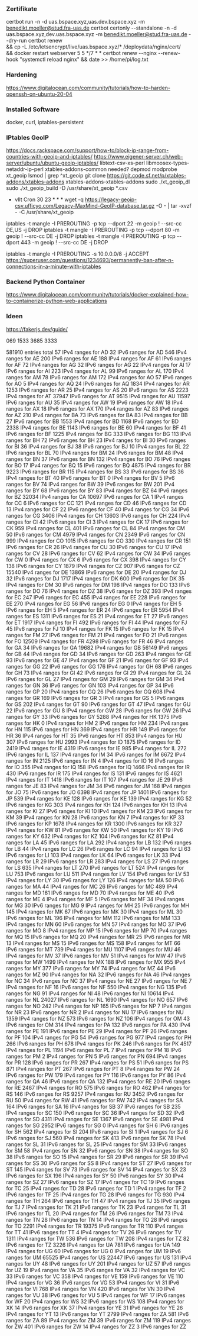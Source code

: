 ### Zertifikate
certbot run -n -d uas.bspace.xyz,uas.dev.bspace.xyz  -m  benedikt.moeller@stud.fra-uas.de
certbot certonly --standalone -n -d uas.bspace.xyz,dev.uas.bspace.xyz  -m  benedikt.moeller@stud.fra-uas.de --dry-run 
certbot renew \
 && cp -L /etc/letsencrypt/live/uas.bspace.xyz/* /deploydata/nginx/cert/ \
 && docker restart webserver
 5 5 */7 * * certbot renew --nginx --renew-hook "systemctl reload nginx" && date >> /home/pi/log.txt

### Hardening
 https://www.digitalocean.com/community/tutorials/how-to-harden-openssh-on-ubuntu-20-04

### Installed Software
docker, curl, iptables-persistent

### IPtables GeoIP
https://docs.rackspace.com/support/how-to/block-ip-range-from-countries-with-geoip-and-iptables/
https://www.eigener-server.ch/web-server/ubuntu/ubuntu-geoip-iptables/
libtext-csv-xs-perl libmoosex-types-netaddr-ip-perl
xtables-addons-common
needed? depmod
modprobe xt_geoip
lsmod | grep ^xt_geoip
git clone https://git.code.sf.net/p/xtables-addons/xtables-addons xtables-addons-xtables-addons
sudo ./xt_geoip_dl
sudo ./xt_geoip_build -D /usr/share/xt_geoip *.csv
- vllt Cron
 30 23 * * * wget -q https://legacy-geoip-csv.ufficyo.com/Legacy-MaxMind-GeoIP-database.tar.gz -O - | tar -xvzf - -C /usr/share/xt_geoip

iptables -t mangle -I PREROUTING -p tcp --dport 22 -m geoip ! --src-cc DE,US -j DROP
iptables -t mangle -I PREROUTING -p tcp --dport 80 -m geoip ! --src-cc DE -j DROP
iptables -t mangle -I PREROUTING -p tcp --dport 443 -m geoip ! --src-cc DE -j DROP

iptables -t mangle -I PREROUTING -s 10.0.0.0/8 -j ACCEPT
https://superuser.com/questions/1234693/permanently-ban-after-n-connections-in-a-minute-with-iptables

### Backend Python Container
https://www.digitalocean.com/community/tutorials/docker-explained-how-to-containerize-python-web-applications


### Ideen
https://fakerjs.dev/guide/


069 1533  3685
          3333

581910 entries total
   57 IPv4 ranges for AD
   32 IPv6 ranges for AD
  546 IPv4 ranges for AE
  200 IPv6 ranges for AE
  188 IPv4 ranges for AF
   61 IPv6 ranges for AF
   72 IPv4 ranges for AG
   32 IPv6 ranges for AG
   22 IPv4 ranges for AI
   17 IPv6 ranges for AI
  223 IPv4 ranges for AL
   99 IPv6 ranges for AL
  170 IPv4 ranges for AM
   78 IPv6 ranges for AM
  172 IPv4 ranges for AO
   57 IPv6 ranges for AO
    5 IPv4 ranges for AQ
   24 IPv6 ranges for AQ
 1834 IPv4 ranges for AR
 1253 IPv6 ranges for AR
   25 IPv4 ranges for AS
   20 IPv6 ranges for AS
 2223 IPv4 ranges for AT
37947 IPv6 ranges for AT
 9515 IPv4 ranges for AU
11597 IPv6 ranges for AU
   35 IPv4 ranges for AW
   19 IPv6 ranges for AW
   18 IPv4 ranges for AX
   18 IPv6 ranges for AX
  170 IPv4 ranges for AZ
   83 IPv6 ranges for AZ
  210 IPv4 ranges for BA
   73 IPv6 ranges for BA
   83 IPv4 ranges for BB
   27 IPv6 ranges for BB
 1553 IPv4 ranges for BD
 1168 IPv6 ranges for BD
 2338 IPv4 ranges for BE
 1143 IPv6 ranges for BE
   60 IPv4 ranges for BF
   41 IPv6 ranges for BF
 1225 IPv4 ranges for BG
  333 IPv6 ranges for BG
  113 IPv4 ranges for BH
   72 IPv6 ranges for BH
   23 IPv4 ranges for BI
   30 IPv6 ranges for BI
   36 IPv4 ranges for BJ
   38 IPv6 ranges for BJ
   10 IPv4 ranges for BL
   22 IPv6 ranges for BL
   70 IPv4 ranges for BM
   24 IPv6 ranges for BM
   48 IPv4 ranges for BN
   37 IPv6 ranges for BN
  132 IPv4 ranges for BO
   76 IPv6 ranges for BO
   17 IPv4 ranges for BQ
   15 IPv6 ranges for BQ
 4875 IPv4 ranges for BR
 9223 IPv6 ranges for BR
  115 IPv4 ranges for BS
   33 IPv6 ranges for BS
   36 IPv4 ranges for BT
   40 IPv6 ranges for BT
    0 IPv4 ranges for BV
    5 IPv6 ranges for BV
   74 IPv4 ranges for BW
   39 IPv6 ranges for BW
  201 IPv4 ranges for BY
   68 IPv6 ranges for BY
   83 IPv4 ranges for BZ
   64 IPv6 ranges for BZ
32034 IPv4 ranges for CA
10697 IPv6 ranges for CA
    1 IPv4 ranges for CC
    6 IPv6 ranges for CC
  121 IPv4 ranges for CD
   46 IPv6 ranges for CD
   13 IPv4 ranges for CF
   22 IPv6 ranges for CF
   40 IPv4 ranges for CG
   34 IPv6 ranges for CG
 3406 IPv4 ranges for CH
13603 IPv6 ranges for CH
  224 IPv4 ranges for CI
   42 IPv6 ranges for CI
    3 IPv4 ranges for CK
   17 IPv6 ranges for CK
  959 IPv4 ranges for CL
  401 IPv6 ranges for CL
   84 IPv4 ranges for CM
   50 IPv6 ranges for CM
 4979 IPv4 ranges for CN
 2349 IPv6 ranges for CN
  999 IPv4 ranges for CO
 1015 IPv6 ranges for CO
  330 IPv4 ranges for CR
  151 IPv6 ranges for CR
   26 IPv4 ranges for CU
   30 IPv6 ranges for CU
   17 IPv4 ranges for CV
   28 IPv6 ranges for CV
   62 IPv4 ranges for CW
   34 IPv6 ranges for CW
    0 IPv4 ranges for CX
    6 IPv6 ranges for CX
  398 IPv4 ranges for CY
  138 IPv6 ranges for CY
 1879 IPv4 ranges for CZ
  907 IPv6 ranges for CZ
15540 IPv4 ranges for DE
13869 IPv6 ranges for DE
   20 IPv4 ranges for DJ
   32 IPv6 ranges for DJ
 1717 IPv4 ranges for DK
  600 IPv6 ranges for DK
   35 IPv4 ranges for DM
   30 IPv6 ranges for DM
  198 IPv4 ranges for DO
  133 IPv6 ranges for DO
   76 IPv4 ranges for DZ
   38 IPv6 ranges for DZ
  393 IPv4 ranges for EC
  247 IPv6 ranges for EC
  455 IPv4 ranges for EE
  228 IPv6 ranges for EE
  270 IPv4 ranges for EG
   56 IPv6 ranges for EG
    0 IPv4 ranges for EH
    5 IPv6 ranges for EH
    5 IPv4 ranges for ER
   24 IPv6 ranges for ER
 5954 IPv4 ranges for ES
 1311 IPv6 ranges for ES
   21 IPv4 ranges for ET
   27 IPv6 ranges for ET
 1917 IPv4 ranges for FI
  492 IPv6 ranges for FI
   44 IPv4 ranges for FJ
   45 IPv6 ranges for FJ
   10 IPv4 ranges for FK
   15 IPv6 ranges for FK
   15 IPv4 ranges for FM
   27 IPv6 ranges for FM
   21 IPv4 ranges for FO
   21 IPv6 ranges for FO
12509 IPv4 ranges for FR
 4298 IPv6 ranges for FR
   46 IPv4 ranges for GA
   34 IPv6 ranges for GA
19682 IPv4 ranges for GB
56149 IPv6 ranges for GB
   44 IPv4 ranges for GD
   34 IPv6 ranges for GD
  263 IPv4 ranges for GE
   93 IPv6 ranges for GE
   47 IPv4 ranges for GF
   21 IPv6 ranges for GF
   93 IPv4 ranges for GG
   22 IPv6 ranges for GG
  176 IPv4 ranges for GH
   68 IPv6 ranges for GH
   73 IPv4 ranges for GI
   42 IPv6 ranges for GI
   29 IPv4 ranges for GL
   24 IPv6 ranges for GL
   27 IPv4 ranges for GM
   29 IPv6 ranges for GM
   34 IPv4 ranges for GN
   36 IPv6 ranges for GN
  103 IPv4 ranges for GP
   34 IPv6 ranges for GP
   20 IPv4 ranges for GQ
   26 IPv6 ranges for GQ
  608 IPv4 ranges for GR
  169 IPv6 ranges for GR
    3 IPv4 ranges for GS
    5 IPv6 ranges for GS
  202 IPv4 ranges for GT
   90 IPv6 ranges for GT
   47 IPv4 ranges for GU
   22 IPv6 ranges for GU
    8 IPv4 ranges for GW
   28 IPv6 ranges for GW
   26 IPv4 ranges for GY
   33 IPv6 ranges for GY
 5288 IPv4 ranges for HK
 1375 IPv6 ranges for HK
    0 IPv4 ranges for HM
    2 IPv6 ranges for HM
  234 IPv4 ranges for HN
  115 IPv6 ranges for HN
  369 IPv4 ranges for HR
  149 IPv6 ranges for HR
   36 IPv4 ranges for HT
   35 IPv6 ranges for HT
  853 IPv4 ranges for HU
  307 IPv6 ranges for HU
 2993 IPv4 ranges for ID
 1875 IPv6 ranges for ID
 2419 IPv4 ranges for IE
 4319 IPv6 ranges for IE
  985 IPv4 ranges for IL
  272 IPv6 ranges for IL
  137 IPv4 ranges for IM
   34 IPv6 ranges for IM
 6672 IPv4 ranges for IN
 2125 IPv6 ranges for IN
    4 IPv4 ranges for IO
   16 IPv6 ranges for IO
  355 IPv4 ranges for IQ
  158 IPv6 ranges for IQ
 1466 IPv4 ranges for IR
  430 IPv6 ranges for IR
  175 IPv4 ranges for IS
  131 IPv6 ranges for IS
 4621 IPv4 ranges for IT
 1418 IPv6 ranges for IT
  107 IPv4 ranges for JE
   29 IPv6 ranges for JE
   83 IPv4 ranges for JM
   34 IPv6 ranges for JM
  168 IPv4 ranges for JO
   75 IPv6 ranges for JO
 6398 IPv4 ranges for JP
 1401 IPv6 ranges for JP
  539 IPv4 ranges for KE
  128 IPv6 ranges for KE
  139 IPv4 ranges for KG
   52 IPv6 ranges for KG
  303 IPv4 ranges for KH
  124 IPv6 ranges for KH
   13 IPv4 ranges for KI
   27 IPv6 ranges for KI
   10 IPv4 ranges for KM
   23 IPv6 ranges for KM
   39 IPv4 ranges for KN
   28 IPv6 ranges for KN
    7 IPv4 ranges for KP
   33 IPv6 ranges for KP
 1678 IPv4 ranges for KR
 1300 IPv6 ranges for KR
  327 IPv4 ranges for KW
   81 IPv6 ranges for KW
   50 IPv4 ranges for KY
   19 IPv6 ranges for KY
  632 IPv4 ranges for KZ
  104 IPv6 ranges for KZ
   81 IPv4 ranges for LA
   45 IPv6 ranges for LA
  292 IPv4 ranges for LB
  132 IPv6 ranges for LB
   44 IPv4 ranges for LC
   26 IPv6 ranges for LC
   94 IPv4 ranges for LI
   63 IPv6 ranges for LI
  103 IPv4 ranges for LK
   64 IPv6 ranges for LK
   33 IPv4 ranges for LR
   29 IPv6 ranges for LR
  283 IPv4 ranges for LS
   27 IPv6 ranges for LS
  635 IPv4 ranges for LT
  270 IPv6 ranges for LT
  524 IPv4 ranges for LU
  753 IPv6 ranges for LU
  511 IPv4 ranges for LV
  154 IPv6 ranges for LV
   53 IPv4 ranges for LY
   30 IPv6 ranges for LY
  126 IPv4 ranges for MA
   50 IPv6 ranges for MA
   44 IPv4 ranges for MC
   26 IPv6 ranges for MC
  489 IPv4 ranges for MD
  161 IPv6 ranges for MD
   70 IPv4 ranges for ME
   40 IPv6 ranges for ME
    4 IPv4 ranges for MF
    5 IPv6 ranges for MF
   34 IPv4 ranges for MG
   30 IPv6 ranges for MG
    9 IPv4 ranges for MH
   25 IPv6 ranges for MH
  145 IPv4 ranges for MK
   67 IPv6 ranges for MK
   30 IPv4 ranges for ML
   30 IPv6 ranges for ML
  196 IPv4 ranges for MM
  112 IPv6 ranges for MM
  133 IPv4 ranges for MN
   60 IPv6 ranges for MN
   57 IPv4 ranges for MO
   37 IPv6 ranges for MO
    8 IPv4 ranges for MP
   15 IPv6 ranges for MP
   70 IPv4 ranges for MQ
   15 IPv6 ranges for MQ
   20 IPv4 ranges for MR
   25 IPv6 ranges for MR
   13 IPv4 ranges for MS
   15 IPv6 ranges for MS
  158 IPv4 ranges for MT
   66 IPv6 ranges for MT
  739 IPv4 ranges for MU
 1107 IPv6 ranges for MU
   46 IPv4 ranges for MV
   37 IPv6 ranges for MV
   51 IPv4 ranges for MW
   47 IPv6 ranges for MW
 1499 IPv4 ranges for MX
  188 IPv6 ranges for MX
  955 IPv4 ranges for MY
  377 IPv6 ranges for MY
   74 IPv4 ranges for MZ
   44 IPv6 ranges for MZ
   90 IPv4 ranges for NA
   32 IPv6 ranges for NA
   46 IPv4 ranges for NC
   34 IPv6 ranges for NC
   37 IPv4 ranges for NE
   27 IPv6 ranges for NE
    7 IPv4 ranges for NF
   16 IPv6 ranges for NF
  550 IPv4 ranges for NG
  135 IPv6 ranges for NG
   91 IPv4 ranges for NI
   48 IPv6 ranges for NI
10614 IPv4 ranges for NL
24027 IPv6 ranges for NL
 1690 IPv4 ranges for NO
  657 IPv6 ranges for NO
  242 IPv4 ranges for NP
  165 IPv6 ranges for NP
    7 IPv4 ranges for NR
   23 IPv6 ranges for NR
    2 IPv4 ranges for NU
   17 IPv6 ranges for NU
 1359 IPv4 ranges for NZ
  573 IPv6 ranges for NZ
  106 IPv4 ranges for OM
   43 IPv6 ranges for OM
  314 IPv4 ranges for PA
  132 IPv6 ranges for PA
  430 IPv4 ranges for PE
  191 IPv6 ranges for PE
   29 IPv4 ranges for PF
   26 IPv6 ranges for PF
  104 IPv4 ranges for PG
   54 IPv6 ranges for PG
  977 IPv4 ranges for PH
  266 IPv6 ranges for PH
  678 IPv4 ranges for PK
  246 IPv6 ranges for PK
 4517 IPv4 ranges for PL
 1194 IPv6 ranges for PL
    7 IPv4 ranges for PM
   18 IPv6 ranges for PM
    2 IPv4 ranges for PN
    5 IPv6 ranges for PN
  694 IPv4 ranges for PR
  128 IPv6 ranges for PR
  267 IPv4 ranges for PS
   51 IPv6 ranges for PS
  871 IPv4 ranges for PT
  267 IPv6 ranges for PT
    8 IPv4 ranges for PW
   24 IPv6 ranges for PW
  179 IPv4 ranges for PY
  116 IPv6 ranges for PY
   86 IPv4 ranges for QA
   46 IPv6 ranges for QA
  132 IPv4 ranges for RE
   20 IPv6 ranges for RE
 2467 IPv4 ranges for RO
  575 IPv6 ranges for RO
  462 IPv4 ranges for RS
  146 IPv6 ranges for RS
 9257 IPv4 ranges for RU
 3452 IPv6 ranges for RU
   50 IPv4 ranges for RW
   41 IPv6 ranges for RW
  742 IPv4 ranges for SA
  164 IPv6 ranges for SA
   16 IPv4 ranges for SB
   37 IPv6 ranges for SB
  235 IPv4 ranges for SC
  150 IPv6 ranges for SC
   36 IPv4 ranges for SD
   32 IPv6 ranges for SD
 4311 IPv4 ranges for SE
 1367 IPv6 ranges for SE
 4981 IPv4 ranges for SG
 2952 IPv6 ranges for SG
    0 IPv4 ranges for SH
    6 IPv6 ranges for SH
  562 IPv4 ranges for SI
  204 IPv6 ranges for SI
    1 IPv4 ranges for SJ
    6 IPv6 ranges for SJ
  560 IPv4 ranges for SK
  413 IPv6 ranges for SK
   78 IPv4 ranges for SL
   31 IPv6 ranges for SL
   25 IPv4 ranges for SM
   33 IPv6 ranges for SM
   58 IPv4 ranges for SN
   32 IPv6 ranges for SN
   38 IPv4 ranges for SO
   38 IPv6 ranges for SO
   15 IPv4 ranges for SR
   29 IPv6 ranges for SR
   39 IPv4 ranges for SS
   30 IPv6 ranges for SS
    8 IPv4 ranges for ST
   27 IPv6 ranges for ST
  145 IPv4 ranges for SV
   73 IPv6 ranges for SV
   14 IPv4 ranges for SX
   23 IPv6 ranges for SX
  196 IPv4 ranges for SY
   50 IPv6 ranges for SY
   30 IPv4 ranges for SZ
   27 IPv6 ranges for SZ
   17 IPv4 ranges for TC
   19 IPv6 ranges for TC
   25 IPv4 ranges for TD
   28 IPv6 ranges for TD
    1 IPv4 ranges for TF
    2 IPv6 ranges for TF
   25 IPv4 ranges for TG
   28 IPv6 ranges for TG
  930 IPv4 ranges for TH
  264 IPv6 ranges for TH
   47 IPv4 ranges for TJ
   35 IPv6 ranges for TJ
    7 IPv4 ranges for TK
   21 IPv6 ranges for TK
   23 IPv4 ranges for TL
   31 IPv6 ranges for TL
   20 IPv4 ranges for TM
   26 IPv6 ranges for TM
   73 IPv4 ranges for TN
   28 IPv6 ranges for TN
   14 IPv4 ranges for TO
   28 IPv6 ranges for TO
 2291 IPv4 ranges for TR
19375 IPv6 ranges for TR
  110 IPv4 ranges for TT
   41 IPv6 ranges for TT
    4 IPv4 ranges for TV
   26 IPv6 ranges for TV
 1311 IPv4 ranges for TW
  536 IPv6 ranges for TW
  208 IPv4 ranges for TZ
   82 IPv6 ranges for TZ
 3226 IPv4 ranges for UA
  781 IPv6 ranges for UA
  149 IPv4 ranges for UG
   60 IPv6 ranges for UG
    0 IPv4 ranges for UM
   19 IPv6 ranges for UM
65525 IPv4 ranges for US
22447 IPv6 ranges for US
  131 IPv4 ranges for UY
   48 IPv6 ranges for UY
  201 IPv4 ranges for UZ
   57 IPv6 ranges for UZ
   19 IPv4 ranges for VA
   35 IPv6 ranges for VA
   32 IPv4 ranges for VC
   33 IPv6 ranges for VC
  358 IPv4 ranges for VE
  159 IPv6 ranges for VE
  110 IPv4 ranges for VG
   36 IPv6 ranges for VG
   53 IPv4 ranges for VI
   31 IPv6 ranges for VI
  768 IPv4 ranges for VN
  420 IPv6 ranges for VN
   30 IPv4 ranges for VU
   38 IPv6 ranges for VU
    5 IPv4 ranges for WF
   17 IPv6 ranges for WF
   20 IPv4 ranges for WS
   32 IPv6 ranges for WS
  108 IPv4 ranges for XK
   14 IPv6 ranges for XK
   37 IPv4 ranges for YE
   31 IPv6 ranges for YE
   26 IPv4 ranges for YT
   13 IPv6 ranges for YT
 2799 IPv4 ranges for ZA
  581 IPv6 ranges for ZA
   89 IPv4 ranges for ZM
   39 IPv6 ranges for ZM
  119 IPv4 ranges for ZW
  401 IPv6 ranges for ZW
   14 IPv4 ranges for ZZ
    3 IPv6 ranges for ZZ